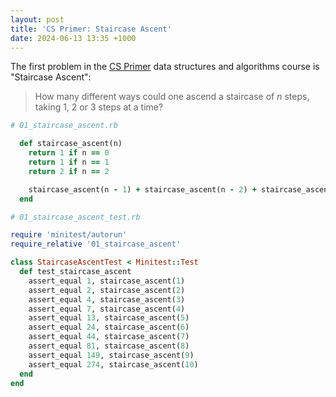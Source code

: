```yaml
---
layout: post
title: 'CS Primer: Staircase Ascent'
date: 2024-06-13 13:35 +1000
---
```


The first problem in the [CS Primer](https://csprimer.com) data structures and algorithms course is "Staircase Ascent":

>How many different ways could one ascend a staircase of *n* steps, taking 1, 2 or 3 steps at a time?

```ruby
# 01_staircase_ascent.rb

  def staircase_ascent(n)
    return 1 if n == 0
    return 1 if n == 1
    return 2 if n == 2

    staircase_ascent(n - 1) + staircase_ascent(n - 2) + staircase_ascent(n - 3)
  end
```

```ruby
# 01_staircase_ascent_test.rb

require 'minitest/autorun'
require_relative '01_staircase_ascent'

class StaircaseAscentTest < Minitest::Test
  def test_staircase_ascent
    assert_equal 1, staircase_ascent(1)
    assert_equal 2, staircase_ascent(2)
    assert_equal 4, staircase_ascent(3)
    assert_equal 7, staircase_ascent(4)
    assert_equal 13, staircase_ascent(5)
    assert_equal 24, staircase_ascent(6)
    assert_equal 44, staircase_ascent(7)
    assert_equal 81, staircase_ascent(8)
    assert_equal 149, staircase_ascent(9)
    assert_equal 274, staircase_ascent(10)
  end
end
```
